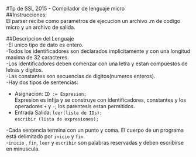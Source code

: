 #Tp de SSL 2015 - Compilador de lenguaje micro    
##Instrucciones:    
El parser recibe como parametros de ejecucion un archivo .m de codigo micro y un archivo de salida.    
    
##Descripcion del Lenguaje    
-El unico tipo de dato es entero.    
-Todos los identificadores son declarados implicitamente y con una longitud maxima de 32 caracteres.    
-Los identificadores deben comenzar con una letra y estan compuestos de letras y digitos.    
-Las constantes son secuencias de digitos(numeros enteros).    
-Hay dos tipos de sentencias:
  * Asignacion: `ID := Expresion;`    
  Expresion es infija y se construye con identificadores, constantes y los operadores `+` y `-`; los parentesis estan permitidos.    
  * Entrada Salida: `leer(lista de IDs);`    
                  `escribir (lista de expresiones);`    
    
-Cada sentencia termina con un punto y coma. El cuerpo de un programa está delimitado por `inicio` y `fin`.    
-`inicio` , `fin`, `leer` y `escribir` son palabras reservadas y deben escribirse en minuscula.
